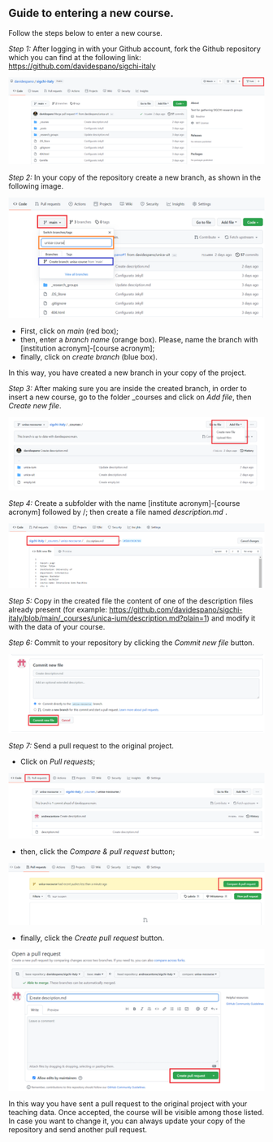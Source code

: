 ## Guide to entering a new course.

Follow the steps below to enter a new course. 

*Step 1:* After logging in with your Github account, fork the Github repository which you can find at the following link: https://github.com/davidespano/sigchi-italy

![fork](/images/guide/fork.png)

*Step 2:* In your copy of the repository create a new branch, as shown in the following image.

![branch](/images/guide/branch.png)

 * First, click on *main* (red box);
 * then, enter a *branch name* (orange box). Please, name the branch with [institution acronym]-[course acronym];
 * finally, click on *create branch* (blue box).  

In this way, you have created a new branch in your copy of the project.

*Step 3:* After making sure you are inside the created branch, in order to insert a new course, go to the folder _courses and click on *Add file*, then *Create new file*. 

![newfile](/images/guide/newfile.png)

*Step 4:* Create a subfolder with the name [institute acronym]-[course acronym] followed by /; then create a file named *description.md* .

![newcourse](/images/guide/insertnewcourse.png)

*Step 5:* Copy in the created file the content of one of the description files already present (for example: https://github.com/davidespano/sigchi-italy/blob/main/_courses/unica-ium/description.md?plain=1) and modify it with the data of your course.  

*Step 6:* Commit to your repository by clicking the *Commit new file* button.

![commit](/images/guide/commit.png)

*Step 7:* Send a pull request to the original project.

* Click on *Pull requests*;

![pull1](/images/guide/pullStep1.png)

* then, click the *Compare & pull request* button;

![pull2](/images/guide/pullStep2.png)

* finally, click the *Create pull request* button.

![pull3](/images/guide/pullStep3.png)

In this way you have sent a pull request to the original project with your teaching data. Once accepted, the course will be visible among those listed. In case you want to change it, you can always update your copy of the repository and send another pull request. 



